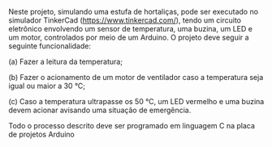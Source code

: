 Neste projeto, simulando uma estufa de hortaliças, pode ser executado no simulador TinkerCad (https://www.tinkercad.com/), tendo um circuito eletrônico envolvendo um sensor de temperatura, uma buzina, um LED e um motor, controlados por meio de um Arduino. O projeto deve seguir a seguinte funcionalidade:

(a) Fazer a leitura da temperatura;

(b) Fazer o acionamento de um motor de ventilador caso a temperatura seja igual ou maior a 30 °C;

(c) Caso a temperatura ultrapasse os 50 °C, um LED vermelho e uma buzina devem acionar avisando uma situação de emergência.

Todo o processo descrito deve ser programado em linguagem C na placa de projetos Arduino
